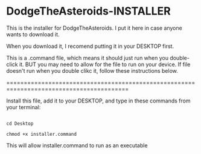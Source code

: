 # DodgeTheAsteroids-INSTALLER

This is the installer for DodgeTheAsteroids. I put it here in case anyone wants to download it.

When you download it, I recomend putting it in your DESKTOP first.

This is a .command file, which means it should just run when you double-click it. BUT you may need to allow for the file
to run on your device. If file doesn't run when you double clikc it, follow these instructions below.


=========================================================================================

Install this file, add it to your DESKTOP, and type in these commands from your terminal:

~~~~~~~~~~~~~~~~~~~~~~~~~~~~~~

cd Desktop

chmod +x installer.command

~~~~~~~~~~~~~~~~~~~~~~~~~~~~~~

This will allow installer.command to run as an executable 
